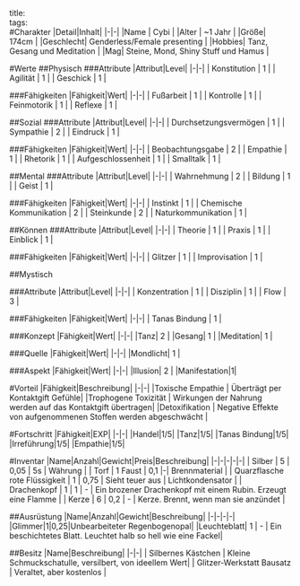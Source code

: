 title:   
tags:   
#Charakter
|Detail|Inhalt|
|-|-|
|Name | Cybi |
|Alter | ~1 Jahr |
|Größe| 174cm |
|Geschlecht| Genderless/Female presenting |
|Hobbies| Tanz, Gesang und Meditation |
|Mag| Steine, Mond, Shiny Stuff und Hamus |

#Werte
##Physisch
###Attribute
|Attribut|Level|
|-|-|
| Konstitution | 1 |
| Agilität | 1 |
| Geschick | 1 |

###Fähigkeiten
|Fähigkeit|Wert|
|-|-|
| Fußarbeit | 1 |
| Kontrolle | 1 |
| Feinmotorik | 1 |
| Reflexe | 1 |


##Sozial
###Attribute 
|Attribut|Level|
|-|-|
| Durchsetzungsvermögen | 1 |
| Sympathie | 2 |
| Eindruck | 1 |


###Fähigkeiten
|Fähigkeit|Wert|
|-|-|
| Beobachtungsgabe | 2 |
| Empathie | 1 |
| Rhetorik | 1 |
| Aufgeschlossenheit | 1 |
| Smalltalk | 1 |



##Mental
###Attribute 
|Attribut|Level|
|-|-|
| Wahrnehmung | 2 |
| Bildung | 1 |
| Geist | 1 |


###Fähigkeiten
|Fähigkeit|Wert|
|-|-|
| Instinkt | 1 |
| Chemische Kommunikation | 2 |
| Steinkunde | 2 |
| Naturkommunikation | 1 |


##Können
###Attribute 
|Attribut|Level|
|-|-|
| Theorie | 1 |
| Praxis | 1 |
| Einblick | 1 |


###Fähigkeiten
|Fähigkeit|Wert|
|-|-|
| Glitzer | 1 |
| Improvisation | 1 |

##Mystisch


###Attribute 
|Attribut|Level|
|-|-|
| Konzentration | 1 |
| Disziplin | 1 |
| Flow | 3 |

###Fähigkeiten
|Fähigkeit|Wert|
|-|-|
| Tanas Bindung | 1 |

###Konzept
|Fähigkeit|Wert|
|-|-|
|Tanz| 2 |
|Gesang| 1 |
|Meditation| 1 |

###Quelle
|Fähigkeit|Wert|
|-|-|
|Mondlicht| 1 |

###Aspekt
|Fähigkeit|Wert|
|-|-|
|Illusion| 2 |
|Manifestation|1|

#Vorteil
|Fähigkeit|Beschreibung|
|-|-|
|Toxische Empathie | Überträgt per Kontaktgift Gefühle|
|Trophogene Toxizität | Wirkungen der Nahrung werden auf das Kontaktgift übertragen|
|Detoxifikation | Negative Effekte von aufgenommenen Stoffen werden abgeschwächt |


#Fortschritt
|Fähigkeit|EXP|
|-|-|
|Handel|1/5|
|Tanz|1/5|
|Tanas Bindung|1/5|
|Irreführung|1/5|
|Empathie|1/5|

#Inventar
|Name|Anzahl|Gewicht|Preis|Beschreibung|
|-|-|-|-|-|
| Silber | 5 | 0,05 | 5s | Währung |
| Torf | 1 Faust | 0,1 |-| Brennmaterial |
| Quarzflasche rote Flüssigkeit | 1 | 0,75 | Sieht teuer aus | Lichtkondensator |
| Drachenkopf | 1 | 1 | - | Ein brozener Drachenkopf mit einem Rubin. Erzeugt eine Flamme |
| Kerze | 6 | 0,2 | - | Kerze. Brennt, wenn man sie anzündet |

##Ausrüstung
|Name|Anzahl|Gewicht|Beschreibung|
|-|-|-|-|
|Glimmer|1|0,25|Unbearbeiteter Regenbogenopal|
|Leuchteblatt| 1 | - | Ein beschichtetes Blatt. Leuchtet halb so hell wie eine Fackel|

##Besitz
|Name|Beschreibung|
|-|-|
| Silbernes Kästchen | Kleine Schmuckschatulle, versilbert, von ideellem Wert|
| Glitzer-Werkstatt Bausatz | Veraltet, aber kostenlos |